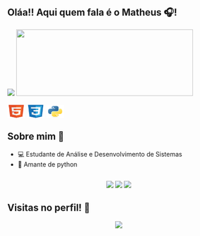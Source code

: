 ## Oláa!! Aqui quem fala é o Matheus 🎧!
 
 <div>
  <img height="150" src="https://github-readme-stats.vercel.app/api?username=curea16&show_icons=true&theme=synthwave&include_all_commits=true&count_private=true"/>
  <img height="150" width="400" src="https://github-readme-stats.vercel.app/api/top-langs/?username=curea16&layout=compact&langs_count=5&theme=synthwave"/>
</div>
  
<div><br>
  <img align="center" alt="html-symbol" height="30" width="40" src="https://raw.githubusercontent.com/devicons/devicon/master/icons/html5/html5-original.svg">
  <img align="center" alt="css-symbol" height="30" width="40" src="https://raw.githubusercontent.com/devicons/devicon/master/icons/css3/css3-original.svg">
  <img align="center" alt="python-symbol" height="30" width="40" src="https://raw.githubusercontent.com/devicons/devicon/master/icons/python/python-original.svg">
</div>

## Sobre mim 🤗
- 💻 Estudante de Análise e Desenvolvimento de Sistemas 
- 🐍 Amante de python 

##

<div align="center">
  <a href = "mailto:matheus.barrosc@gmail.com"><img src="https://img.shields.io/badge/-Gmail-%23333?style=for-the-badge&logo=gmail&logoColor=purple" target="_blank"></a>
  <a href="https://www.linkedin.com/in/matheus-correa16/" target="_blank"><img src="https://img.shields.io/badge/-LinkedIn-%230077B5?style=for-the-badge&logo=linkedin&logoColor=purple" target="_blank"></a>
  <a href="https://instagram.com/matcorrea16" target="_blank"><img src="https://img.shields.io/badge/-Instagram-%23E4405F?style=for-the-badge&logo=instagram&logoColor=purple" target="_blank"></a>
  
</div>

## Visitas no perfil! 🧐

 <div align="center">
  <img alingn="center" src="https://profile-counter.glitch.me/curea16/count.svg" />
</div>
